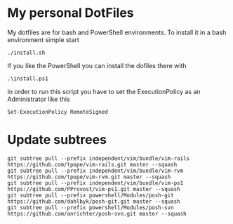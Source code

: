 My personal DotFiles
====================

My dotfiles are for bash and PowerShell environments.
To install it in a bash environment simple start

    ./install.sh

If you like the PowerShell you can install the dofiles there with

    .\install.ps1

In order to run this script you have to set the ExecutionPolicy as an Administrator like this

    Set-ExecutionPolicy RemoteSigned


Update subtrees
===============

    git subtree pull --prefix independent/vim/bundle/vim-rails https://github.com/tpope/vim-rails.git master --squash
    git subtree pull --prefix independent/vim/bundle/vim-rvm https://github.com/tpope/vim-rvm.git master --squash
    git subtree pull --prefix independent/vim/bundle/vim-ps1 https://github.com/PProvost/vim-ps1.git master --squash
    git subtree pull --prefix powershell/Modules/posh-git https://github.com/dahlbyk/posh-git.git master --squash
    git subtree pull --prefix powershell/Modules/posh-svn https://github.com/anrichter/posh-svn.git master --squash

